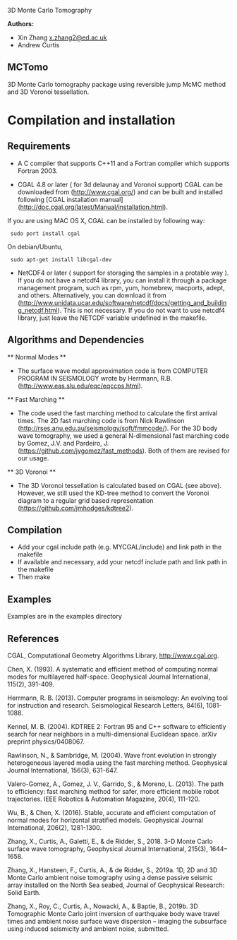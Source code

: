 3D Monte Carlo Tomography 

**Authors:**
 - Xin Zhang x.zhang2@ed.ac.uk
 - Andrew Curtis

## MCTomo

3D Monte Carlo tomography package using reversible jump McMC method and 3D Voronoi tessellation.

Compilation and installation
============================

## Requirements

* A C compiler that supports C++11 and a Fortran compiler which supports Fortran 2003.

* CGAL 4.8 or later ( for 3d delaunay and Voronoi support) CGAL can be downloaded from (http://www.cgal.org/) and can be built and installed following [CGAL installation manual] (http://doc.cgal.org/latest/Manual/installation.html). 

If you are using MAC OS X, CGAL can be installed by following way:
     
     sudo port install cgal
  
  On debian/Ubuntu, 
     
     sudo apt-get install libcgal-dev

* NetCDF4 or later ( support for storaging the samples in a protable way ). If you do not have a netcdf4 library, you can install it through a package management program, such as rpm, yum, homebrew, macports, adept, and others.  Alternatively, you can download it from (http://www.unidata.ucar.edu/software/netcdf/docs/getting_and_building_netcdf.html).
  This is not necessary. If you do not want to use netcdf4 library, just leave the NETCDF variable undefined in the makefile.

## Algorithms and Dependencies

** Normal Modes **

* The surface wave modal approximation code is from COMPUTER PROGRAM IN SEISMOLOGY wrote by Herrmann, R.B. (http://www.eas.slu.edu/eqc/eqccps.html).

** Fast Marching **

* The code used the fast marching method to calculate the first arrival times. The 2D fast marching code is from Nick Rawlinson (http://rses.anu.edu.au/seismology/soft/fmmcode/). For the 3D body wave tomography, we used a general N-dimensional fast marching code by Gomez, J.V. and Pardeiro, J. (https://github.com/jvgomez/fast_methods). Both of them are revised for our usage.

** 3D Voronoi **

* The 3D Voronoi tessellation is calculated based on CGAL (see above). However, we still used the KD-tree method to convert the Voronoi diagram to a regular grid based representation (https://github.com/jmhodges/kdtree2).

## Compilation

* Add your cgal include path (e.g. MYCGAL/include) and link path in the makefile
* If available and necessary, add your netcdf include path and link path in the makefile
* Then make

## Examples
Examples are in the examples directory

## References

CGAL, Computational Geometry Algorithms Library, http://www.cgal.org.

Chen, X. (1993). A systematic and efficient method of computing normal modes for multilayered half-space. Geophysical Journal International, 115(2), 391-409.

Herrmann, R. B. (2013). Computer programs in seismology: An evolving tool for instruction and research. Seismological Research Letters, 84(6), 1081-1088.

Kennel, M. B. (2004). KDTREE 2: Fortran 95 and C++ software to efficiently search for near neighbors in a multi-dimensional Euclidean space. arXiv preprint physics/0408067.

Rawlinson, N., & Sambridge, M. (2004). Wave front evolution in strongly heterogeneous layered media using the fast marching method. Geophysical Journal International, 156(3), 631-647.

Valero-Gomez, A., Gomez, J. V., Garrido, S., & Moreno, L. (2013). The path to efficiency: fast marching method for safer, more efficient mobile robot trajectories. IEEE Robotics & Automation Magazine, 20(4), 111-120.

Wu, B., & Chen, X. (2016). Stable, accurate and efficient computation of normal modes for horizontal stratified models. Geophysical Journal International, 206(2), 1281-1300.

Zhang, X., Curtis, A., Galetti, E., & de Ridder, S., 2018. 3-D Monte Carlo surface wave tomography, Geophysical Journal International, 215(3), 1644–1658.

Zhang, X., Hansteen, F., Curtis, A., & de Ridder, S., 2019a. 1D, 2D and 3D Monte Carlo ambient noise tomography using a dense passive seismic array installed on the North Sea seabed, Journal of Geophysical
Research: Solid Earth.

Zhang, X., Roy, C., Curtis, A., Nowacki, A., & Baptie, B., 2019b. 3D Tomographic Monte Carlo joint inversion of earthquake body wave travel times and ambient noise surface wave dispersion – imaging the
subsurface using induced seismicity and ambient noise, submitted.




